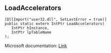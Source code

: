 ## LoadAccelerators

```
[DllImport("user32.dll", SetLastError = true)]
public static extern IntPtr LoadAccelerators(
   IntPtr hInstance,
   IntPtr lpTableName
);
```

Microsoft documentation: [Link](https://docs.microsoft.com/en-us/windows/win32/api/winuser/nf-winuser-loadacceleratorsw)
